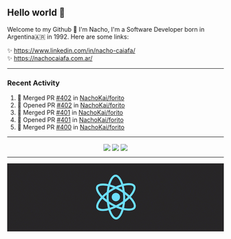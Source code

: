 ## Hello world 👋  
Welcome to my Github 🧙‍ I'm Nacho, I'm a Software Developer born in Argentina🇦🇷 in 1992. Here are some links:  
  
✨ https://www.linkedin.com/in/nacho-caiafa/  
✨ https://nachocaiafa.com.ar/  

---

### Recent Activity

<!--START_SECTION:activity-->
1. 🎉 Merged PR [#402](https://github.com/NachoKai/forito/pull/402) in [NachoKai/forito](https://github.com/NachoKai/forito)
2. 💪 Opened PR [#402](https://github.com/NachoKai/forito/pull/402) in [NachoKai/forito](https://github.com/NachoKai/forito)
3. 🎉 Merged PR [#401](https://github.com/NachoKai/forito/pull/401) in [NachoKai/forito](https://github.com/NachoKai/forito)
4. 💪 Opened PR [#401](https://github.com/NachoKai/forito/pull/401) in [NachoKai/forito](https://github.com/NachoKai/forito)
5. 🎉 Merged PR [#400](https://github.com/NachoKai/forito/pull/400) in [NachoKai/forito](https://github.com/NachoKai/forito)
<!--END_SECTION:activity-->

---

<p align="center">
    <img align='center' src="https://github-readme-stats.vercel.app/api?username=NachoKai&theme=react&hide_border=true&include_all_commits=false&count_private=true" />
    <img align="center" src="https://github-readme-stats.vercel.app/api/top-langs?username=NachoKai&langs_count=10&show_icons=true&locale=en&layout=compact&theme=react&hide_border=true" />
    <img align='center' src="https://github-readme-streak-stats.herokuapp.com/?user=NachoKai&theme=react&hide_border=true" />
</p>

---

<p align="center">
    <img align='center' src='https://raw.githubusercontent.com/NachoKai/NachoKai/master/x3x5w638kkixi9s3h3vw.gif' >
</p>
